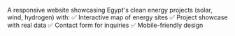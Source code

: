 A responsive website showcasing Egypt's clean energy projects (solar, wind, hydrogen) with:
✅ Interactive map of energy sites
✅ Project showcase with real data
✅ Contact form for inquiries
✅ Mobile-friendly design

